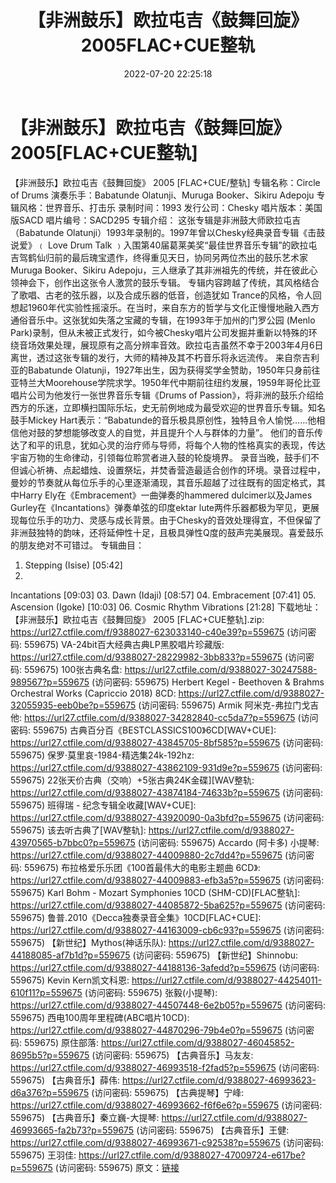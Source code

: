 ﻿---
title: 【非洲鼓乐】欧拉屯吉《鼓舞回旋》2005FLAC+CUE整轨
date: 2022-07-20 22:25:18
categories: 古典音乐、新世纪、纯音雅乐
tags: 纯音雅乐
---
# 【非洲鼓乐】欧拉屯吉《鼓舞回旋》2005[FLAC+CUE整轨]

【非洲鼓乐】欧拉屯吉《鼓舞回旋》 2005
[FLAC+CUE/整轨]
专辑名称：Circle of
Drums
演奏乐手：Babatunde Olatunji、Muruga
Booker、Sikiru Adepoju
专辑风格：世界音乐、打击乐
录制时间：1993
发行公司：Chesky
唱片版本：美国版SACD
唱片编号：SACD295
专辑介绍：
这张专辑是非洲鼓大师欧拉屯吉（Babatunde
Olatunji）1993年录制的。1997年曾以Chesky经典录音专辑《击鼓说爱》﹙ Love Drum Talk
﹚入围第40届葛莱美奖“最佳世界音乐专辑”的欧拉屯吉驾鹤仙归前的最后瑰宝遗作，终得重见天日，协同另两位杰出的鼓乐艺术家Muruga
Booker、Sikiru
Adepoju，三人继承了其非洲祖先的传统，并在彼此心领神会下，创作出这张令人激赏的鼓乐专辑。
专辑内容跨越了传统，其风格结合了歌唱、古老的弦乐器，以及合成乐器的低音，创造犹如
Trance的风格，令人回想起1960年代实验性摇滚乐。在当时，来自东方的哲学与文化正慢慢地融入西方通俗音乐中。这张犹如失落之宝藏的专辑，在1993年于加州的门罗公园
(Menlo
Park)录制，但从未被正式发行，如今被Chesky唱片公司发掘并重新以特殊的环绕音场效果处理，展现原有之高分辨率音效。欧拉屯吉虽然不幸于2003年4月6日离世，透过这张专辑的发行，大师的精神及其不朽音乐将永远流传。
来自奈吉利亚的Babatunde
Olatunji，1927年出生，因为获得奖学金赞助，1950年只身前往亚特兰大Moorehouse学院求学。1950年代中期前往纽约发展，1959年哥伦比亚唱片公司为他发行一张世界音乐专辑《Drums
of Passion》，将非洲的鼓乐介绍给西方的乐迷，立即横扫国际乐坛，史无前例地成为最受欢迎的世界音乐专辑。知名鼓手Mickey
Hart表示：“Babatunde的音乐极具原创性，独特且令人愉悦……他相信他对鼓的梦想能够改变人的自觉，并且提升个人与群体的力量”。
他们的音乐传达了和平的讯息，犹如心灵的治疗师与导师，将每个人物的性格真实的表现，传达宇宙万物的生命律动，引领每位聆赏者进入鼓的轮旋境界。
录音当晚，鼓手们不但诚心祈祷、点起蜡烛、设置祭坛，并焚香营造最适合创作的环境。录音过程中，曼妙的节奏就从每位乐手的心里逐渐涌现，其音乐超越了过往既有的固定格式，其中Harry
Ely在《Embracement》一曲弹奏的hammered dulcimer以及James
Gurley在《Incantations》弹奏单弦的印度ektar
lute两件乐器都极为罕见，更展现每位乐手的功力、灵感与成长背景。由于Chesky的音效处理得宜，不但保留了非洲鼓独特的韵味，还将延伸性十足，且极具弹性Q度的鼓声完美展现。喜爱鼓乐的朋友绝对不可错过。
专辑曲目：
01. Stepping
(Isise)
[05:42]
02.
Incantations
[09:03]
03. Dawn
(Idaji)
[08:57]
04.
Embracement
[07:41]
05. Ascension
(Igoke)
[10:03]
06. Cosmic Rhythm Vibrations
[21:28]
下载地址：
【非洲鼓乐】欧拉屯吉《鼓舞回旋》 2005 [FLAC+CUE整轨].zip: https://url27.ctfile.com/f/9388027-623033140-c40e39?p=559675
(访问密码: 559675)
VA-24bit百大经典古典LP黑胶唱片珍藏版: https://url27.ctfile.com/d/9388027-28229982-3bb833?p=559675
(访问密码: 559675)
100张古典名盘: https://url27.ctfile.com/d/9388027-30247588-989567?p=559675
(访问密码: 559675)
Herbert Kegel - Beethoven & Brahms Orchestral Works (Capriccio
2018) 8CD: https://url27.ctfile.com/d/9388027-32055935-eeb0be?p=559675
(访问密码: 559675)
Armik 阿米克-弗拉门戈吉他: https://url27.ctfile.com/d/9388027-34282840-cc5da7?p=559675
(访问密码: 559675)
古典百分百《BESTCLASSICS100》6CD[WAV+CUE]: https://url27.ctfile.com/d/9388027-43845705-8bf585?p=559675
(访问密码: 559675)
保罗·莫里哀-1984-精选集24k-192hz: https://url27.ctfile.com/d/9388027-43862109-931d9e?p=559675
(访问密码: 559675)
22张天价古典（交响）+5张古典24K金碟][WAV整轨: https://url27.ctfile.com/d/9388027-43874184-74633b?p=559675
(访问密码: 559675)
班得瑞 - 纪念专辑全收藏[WAV+CUE]: https://url27.ctfile.com/d/9388027-43920090-0a3bfd?p=559675
(访问密码: 559675)
该去听古典了[WAV整轨]: https://url27.ctfile.com/d/9388027-43970565-b7bbc0?p=559675
(访问密码: 559675)
Accardo (阿卡多) 小提琴: https://url27.ctfile.com/d/9388027-44009880-2c7dd4?p=559675
(访问密码: 559675)
布拉格爱乐乐团《100首最伟大的电影主题曲 6CD》: https://url27.ctfile.com/d/9388027-44009883-efb3a5?p=559675
(访问密码: 559675)
Karl Bohm - Mozart Symphonies 10CD (SHM-CD)[FLAC整轨]: https://url27.ctfile.com/d/9388027-44085872-5ba625?p=559675
(访问密码: 559675)
鲁普.2010《Decca独奏录音全集》10CD[FLAC+CUE]: https://url27.ctfile.com/d/9388027-44163009-cb6c93?p=559675
(访问密码: 559675)
【新世纪】Mythos(神话乐队): https://url27.ctfile.com/d/9388027-44188085-af7b1d?p=559675
(访问密码: 559675)
【新世纪】Shinnobu: https://url27.ctfile.com/d/9388027-44188136-3afedd?p=559675
(访问密码: 559675)
Kevin Kern凯文科恩: https://url27.ctfile.com/d/9388027-44254011-610f11?p=559675
(访问密码: 559675)
张毅(小提琴): https://url27.ctfile.com/d/9388027-44507448-6e2b05?p=559675
(访问密码: 559675)
西电100周年里程碑(ABC唱片10CD): https://url27.ctfile.com/d/9388027-44870296-79b4e0?p=559675
(访问密码: 559675)
原住部落: https://url27.ctfile.com/d/9388027-46045852-8695b5?p=559675
(访问密码: 559675)
【古典音乐】马友友: https://url27.ctfile.com/d/9388027-46993518-f2fad5?p=559675
(访问密码: 559675)
【古典音乐】薛伟: https://url27.ctfile.com/d/9388027-46993623-d6a376?p=559675
(访问密码: 559675)
【古典提琴】宁峰: https://url27.ctfile.com/d/9388027-46993662-f6f6e6?p=559675
(访问密码: 559675)
【古典音乐】秦立巍-大提琴: https://url27.ctfile.com/d/9388027-46993665-fa2b73?p=559675
(访问密码: 559675)
【古典音乐】王健: https://url27.ctfile.com/d/9388027-46993671-c92538?p=559675
(访问密码: 559675)
王羽佳: https://url27.ctfile.com/d/9388027-47009724-e617be?p=559675
(访问密码: 559675)
原文：[链接](https://blog.sina.com.cn/s/blog_1647c7e7601030ygl.html)